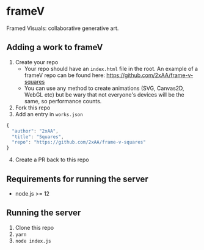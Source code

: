 # frameV
Framed Visuals: collaborative generative art.

## Adding a work to frameV
1. Create your repo
   * Your repo should have an `index.html` file in the root. An example of a frameV repo can be found here: https://github.com/2xAA/frame-v-squares
   * You can use any method to create animations (SVG, Canvas2D, WebGL etc) but be wary that not everyone's devices will be the same, so performance counts.
2. Fork this repo
3. Add an entry in `works.json`
```JavaScript
{
  "author": "2xAA",
  "title": "Squares",
  "repo": "https://github.com/2xAA/frame-v-squares"
}
```
4. Create a PR back to this repo

## Requirements for running the server
* node.js >= 12

## Running the server
1. Clone this repo
2. `yarn`
3. `node index.js`
